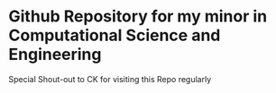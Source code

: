 # Github Repository for my minor in Computational Science and Engineering

Special Shout-out to CK for visiting this Repo regularly